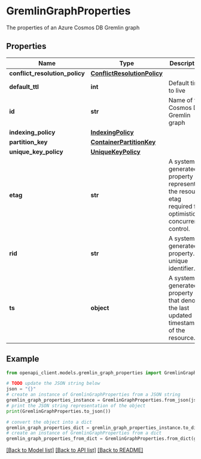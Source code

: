 # GremlinGraphProperties

The properties of an Azure Cosmos DB Gremlin graph

## Properties

Name | Type | Description | Notes
------------ | ------------- | ------------- | -------------
**conflict_resolution_policy** | [**ConflictResolutionPolicy**](ConflictResolutionPolicy.md) |  | [optional] 
**default_ttl** | **int** | Default time to live | [optional] 
**id** | **str** | Name of the Cosmos DB Gremlin graph | 
**indexing_policy** | [**IndexingPolicy**](IndexingPolicy.md) |  | [optional] 
**partition_key** | [**ContainerPartitionKey**](ContainerPartitionKey.md) |  | [optional] 
**unique_key_policy** | [**UniqueKeyPolicy**](UniqueKeyPolicy.md) |  | [optional] 
**etag** | **str** | A system generated property representing the resource etag required for optimistic concurrency control. | [optional] 
**rid** | **str** | A system generated property. A unique identifier. | [optional] 
**ts** | **object** | A system generated property that denotes the last updated timestamp of the resource. | [optional] 

## Example

```python
from openapi_client.models.gremlin_graph_properties import GremlinGraphProperties

# TODO update the JSON string below
json = "{}"
# create an instance of GremlinGraphProperties from a JSON string
gremlin_graph_properties_instance = GremlinGraphProperties.from_json(json)
# print the JSON string representation of the object
print(GremlinGraphProperties.to_json())

# convert the object into a dict
gremlin_graph_properties_dict = gremlin_graph_properties_instance.to_dict()
# create an instance of GremlinGraphProperties from a dict
gremlin_graph_properties_from_dict = GremlinGraphProperties.from_dict(gremlin_graph_properties_dict)
```
[[Back to Model list]](../README.md#documentation-for-models) [[Back to API list]](../README.md#documentation-for-api-endpoints) [[Back to README]](../README.md)


